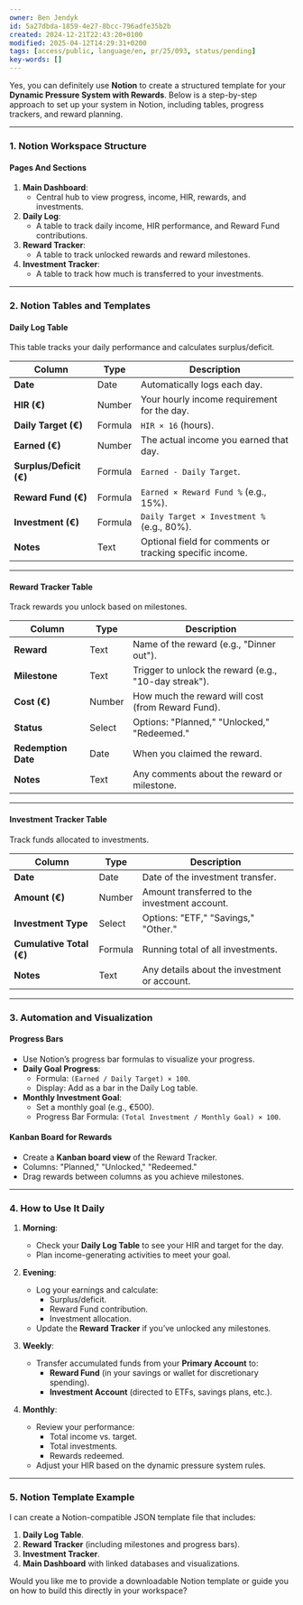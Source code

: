 ```yaml
---
owner: Ben Jendyk
id: 5a27dbda-1859-4e27-8bcc-796adfe35b2b
created: 2024-12-21T22:43:20+0100
modified: 2025-04-12T14:29:31+0200
tags: [access/public, language/en, pr/25/093, status/pending]
key-words: []
---
```


Yes, you can definitely use **Notion** to create a structured template for your **Dynamic Pressure System with Rewards**. Below is a step-by-step approach to set up your system in Notion, including tables, progress trackers, and reward planning.

---

### **1. Notion Workspace Structure**

#### **Pages And Sections**

1. **Main Dashboard**:
	- Central hub to view progress, income, HIR, rewards, and investments.
2. **Daily Log**:
	- A table to track daily income, HIR performance, and Reward Fund contributions.
3. **Reward Tracker**:
	- A table to track unlocked rewards and reward milestones.
4. **Investment Tracker**:
	- A table to track how much is transferred to your investments.

---

### **2. Notion Tables and Templates**

#### **Daily Log Table**

This table tracks your daily performance and calculates surplus/deficit.

| **Column**         | **Type**      | **Description**                                                 |
|---------------------|---------------|-----------------------------------------------------------------|
| **Date**           | Date          | Automatically logs each day.                                   |
| **HIR (€)**        | Number        | Your hourly income requirement for the day.                    |
| **Daily Target (€)** | Formula      | `HIR × 16` (hours).                                             |
| **Earned (€)**     | Number        | The actual income you earned that day.                         |
| **Surplus/Deficit (€)** | Formula  | `Earned - Daily Target`.                                        |
| **Reward Fund (€)** | Formula      | `Earned × Reward Fund %` (e.g., 15%).                          |
| **Investment (€)**  | Formula      | `Daily Target × Investment %` (e.g., 80%).                     |
| **Notes**          | Text          | Optional field for comments or tracking specific income.       |

---

#### **Reward Tracker Table**

Track rewards you unlock based on milestones.

| **Column**           | **Type**      | **Description**                                                |
|-----------------------|---------------|----------------------------------------------------------------|
| **Reward**           | Text          | Name of the reward (e.g., "Dinner out").                      |
| **Milestone**        | Text          | Trigger to unlock the reward (e.g., "10-day streak").          |
| **Cost (€)**         | Number        | How much the reward will cost (from Reward Fund).              |
| **Status**           | Select        | Options: "Planned," "Unlocked," "Redeemed."                   |
| **Redemption Date**  | Date          | When you claimed the reward.                                   |
| **Notes**            | Text          | Any comments about the reward or milestone.                   |

---

#### **Investment Tracker Table**

Track funds allocated to investments.

| **Column**            | **Type**      | **Description**                                                |
|------------------------|---------------|----------------------------------------------------------------|
| **Date**             | Date          | Date of the investment transfer.                              |
| **Amount (€)**       | Number        | Amount transferred to the investment account.                 |
| **Investment Type**  | Select        | Options: "ETF," "Savings," "Other."                           |
| **Cumulative Total (€)** | Formula  | Running total of all investments.                             |
| **Notes**            | Text          | Any details about the investment or account.                  |

---

### **3. Automation and Visualization**

#### **Progress Bars**

- Use Notion’s progress bar formulas to visualize your progress.
- **Daily Goal Progress**:
  - Formula: `(Earned / Daily Target) × 100`.
  - Display: Add as a bar in the Daily Log table.
- **Monthly Investment Goal**:
  - Set a monthly goal (e.g., €500).
  - Progress Bar Formula: `(Total Investment / Monthly Goal) × 100`.

#### **Kanban Board for Rewards**

- Create a **Kanban board view** of the Reward Tracker.
- Columns: "Planned," "Unlocked," "Redeemed."
- Drag rewards between columns as you achieve milestones.

---

### **4. How to Use It Daily**

1. **Morning**:
	- Check your **Daily Log Table** to see your HIR and target for the day.
	- Plan income-generating activities to meet your goal.

2. **Evening**:
	- Log your earnings and calculate:
	  - Surplus/deficit.
	  - Reward Fund contribution.
	  - Investment allocation.
	- Update the **Reward Tracker** if you’ve unlocked any milestones.

3. **Weekly**:
	- Transfer accumulated funds from your **Primary Account** to:
	  - **Reward Fund** (in your savings or wallet for discretionary spending).
	  - **Investment Account** (directed to ETFs, savings plans, etc.).

4. **Monthly**:
	- Review your performance:
	  - Total income vs. target.
	  - Total investments.
	  - Rewards redeemed.
	- Adjust your HIR based on the dynamic pressure system rules.

---

### **5. Notion Template Example**

I can create a Notion-compatible JSON template file that includes:
1. **Daily Log Table**.
2. **Reward Tracker** (including milestones and progress bars).
3. **Investment Tracker**.
4. **Main Dashboard** with linked databases and visualizations.

Would you like me to provide a downloadable Notion template or guide you on how to build this directly in your workspace?
